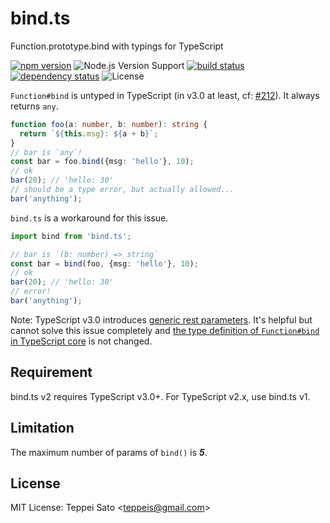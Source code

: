 # bind.ts

Function.prototype.bind with typings for TypeScript

[![npm version][npm-image]][npm-url]
![Node.js Version Support][node-version]
[![build status][circleci-image]][circleci-url]
[![dependency status][deps-image]][deps-url]
![License][license]

`Function#bind` is untyped in TypeScript (in v3.0 at least, cf: [#212](https://github.com/Microsoft/TypeScript/issues/212)).
It always returns `any`.

```typescript
function foo(a: number, b: number): string {
  return `${this.msg}: ${a + b}`;
}
// bar is `any`!
const bar = foo.bind({msg: 'hello'}, 10);
// ok
bar(20); // 'hello: 30'
// should be a type error, but actually allowed...
bar('anything');
```

`bind.ts` is a workaround for this issue.

```typescript
import bind from 'bind.ts';

// bar is `(b: number) => string`
const bar = bind(foo, {msg: 'hello'}, 10);
// ok
bar(20); // 'hello: 30'
// error!
bar('anything');
```

Note: TypeScript v3.0 introduces [generic rest parameters](https://github.com/Microsoft/TypeScript/wiki/What's-new-in-TypeScript#generic-rest-parameters). It's helpful but cannot solve this issue completely and [the type definition of `Function#bind` in TypeScript core](https://github.com/Microsoft/TypeScript/blob/v3.0.3/src/lib/es5.d.ts#L273) is not changed.

## Requirement

bind.ts v2 requires TypeScript v3.0+.
For TypeScript v2.x, use bind.ts v1.

## Limitation

The maximum number of params of `bind()` is **_5_**.

## License

MIT License: Teppei Sato &lt;teppeis@gmail.com&gt;

[npm-image]: https://img.shields.io/npm/v/bind.ts.svg
[npm-url]: https://npmjs.org/package/bind.ts
[npm-downloads-image]: https://img.shields.io/npm/dm/bind.ts.svg
[circleci-image]: https://circleci.com/gh/teppeis/bind.ts.svg?style=shield
[circleci-url]: https://circleci.com/gh/teppeis/bind.ts
[deps-image]: https://img.shields.io/david/teppeis/bind.ts.svg
[deps-url]: https://david-dm.org/teppeis/bind.ts
[node-version]: https://img.shields.io/badge/Node.js%20support-v6,v8,v10-brightgreen.svg
[license]: https://img.shields.io/npm/l/bind.ts.svg
